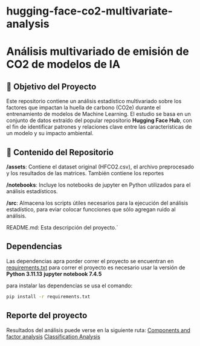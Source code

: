 # hugging-face-co2-multivariate-analysis
# Análisis multivariado de emisión de CO2 de modelos de IA

## 🎯 Objetivo del Proyecto

Este repositorio contiene un análisis estadístico multivariado sobre los factores que impactan la huella de carbono (CO2e) durante el entrenamiento de modelos de Machine Learning. El estudio se basa en un conjunto de datos extraído del popular repositorio **Hugging Face Hub**, con el fin de identificar patrones y relaciones clave entre las características de un modelo y su impacto ambiental.

## 📂 Contenido del Repositorio

**/assets**: Contiene el dataset original (HFCO2.csv), el archivo preprocesado y los resultados de las matrices. También contiene los reportes

**/notebooks**: Incluye los notebooks de jupyter en Python utilizados para el análisis estadísticos.

**/src**: Almacena los scripts útiles necesarios para la ejecución del análisis estadístico, para eviar colocar funcciones que sólo agregan ruido al análisis.

README.md: Esta descripción del proyecto.`

## Dependencias
Las dependencias apra porder correr el proyecto se encuentran en [requirements.txt](requirements.txt) para correr el proyecto 
es necesario usar la versión de **Python 3.11.13**  **jupyter notebook 7.4.5**

para instalar las dependencias se usa el comando: 
```bash 
pip install -r requirements.txt
```

## Reporte del proyecto
Resultados del análisis puede verse en la siguiente ruta:
[Components and factor analysis](assets/Multivariated_Data_Analysis.pdf)
[Classification Analysis](assets/report/classification/document.pdf)